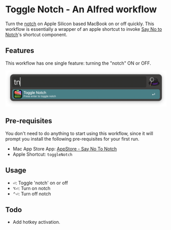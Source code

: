 # Toggle Notch - An Alfred workflow

Turn the [notch](https://www.theverge.com/2021/10/18/22732912/apple-macbook-pro-notch-display) on Apple Silicon based MacBook on or off quickly. This workflow is essentially a wrapper of an apple shortcut to invoke [Say No to Notch](https://apps.apple.com/app/say-no-to-notch/id1639306886)'s shortcut component.

## Features

This workflow has one single feature: turning the "notch" ON or OFF.

![image-20240331195407784](./img/toggle-notch-screenshot-1.png)

## Pre-requisites

You don't need to do anything to start using this workflow, since it will prompt you install the following pre-requisites for your first run.

- Mac App Store App: [AppStore - Say No To Notch](https://apps.apple.com/app/say-no-to-notch/id1639306886)
- Apple Shortcut: `toggleNotch` 

## Usage

- <kbd>⏎</kbd>: Toggle 'notch' on or off
- <kbd>⌥</kbd><kbd>⏎</kbd>: Turn on notch
- <kbd>⌃</kbd><kbd>⏎</kbd>: Turn off notch

## Todo

- Add hotkey activation.





